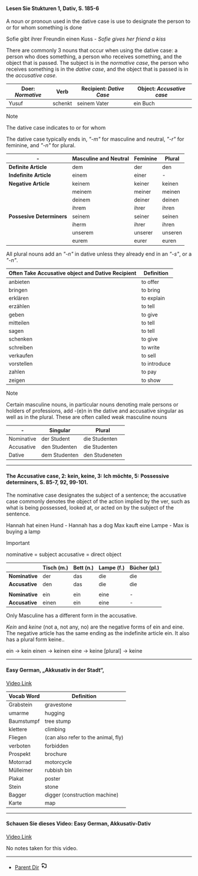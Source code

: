 #### Lesen Sie Stukturen 1, Dativ, S. 185-6

A noun or pronoun used in the dative case is use to designate the person to or for whom something is done

Sofie gibt ihrer Freundin einen Kuss - _Sofie gives her friend a kiss_

There are commonly 3 nouns that occur when using the dative case: a person who does something, a person who receives something, and the object that is passed. The subject is in the _normative case_, the person who receives something is in the _dative case_, and the object that is passed is in the _accusative case_.

| Doer: _Normative_ | Verb | Recipient: _Dative Case_ | Object: _Accusative case_ |
| ---- | ---- | ---- | ---- |
| Yusuf | schenkt | seinem Vater | ein Buch |

> [!NOTE]
> The dative case indicates to or for whom


The dative case typically ends in, _"-m"_ for masculine and neutral, _"-r"_ for feminine, and _"-n"_
for plural. 

  
| - | Masculine and Neutral | Feminine | Plural |
| ---- | ---- | ---- | ---- |
| <b>Definite Article</b> | dem | der  | den |
| <b>Indefinite Article</b> | einem | einer | - |
| <b>Negative Article</b> | keinem | keiner | keinen |
|  | meinem | meiner | meinen |
|  | deinem | deiner | deinen |
|  | ihrem | ihrer | ihren |
| <b>Possesive Determiners</b> | seinem | seiner | seinen |
|  | iherm | ihrer | ihren |
|  | unserem | unserer | unseren |
|  | eurem | eurer | euren |

All plural nouns add an _"-n"_ in dative unless they already end in an _"-s"_, or a _"-n"_. 

| Often Take Accusative object and Dative Recipient | Definition |
| ---- | ---- |
| anbieten | to offer |
| bringen | to bring |
| erklären | to explain |
| erzählen | to tell |
| geben | to give |
| mitteilen | to tell |
| sagen | to tell |
| schenken | to give |
| schreiben | to write |
| verkaufen | to sell |
| vorstellen | to introduce |
| zahlen | to pay |
| zeigen | to show |

> [!NOTE]
> Certain masculine nouns, in particular nouns denoting male persons or holders of professions, add -(e)n in the dative and accusative singular as well as in the plural. These are often called weak masculine nouns

| - | Singular | Plural |
| ---- | ---- | ---- |
| Nominative | der Student | die Studenten |
| Accusative | den Studenten | die Studenten |
| Dative | dem Studenten | den Studeneten |

****

#### The Accusative case, 2: kein, keine, 3: Ich möchte, 5: Possessive determiners, S. 85-7, 92, 99-101.

The nominative case designates the subject of a sentence; the accusative case commonly denotes the object of the action implied by the ver, such as what is being possessed, looked at, or acted on by the subject of the sentence. 

Hannah hat einen Hund - Hannah has a dog
Max kauft eine Lampe - Max is buying a lamp

>[!Important]
>nominative = subject
>accusative = direct object


|            | Tisch (m.) | Bett (n.) | Lampe (f.) | Bücher (pl.) |
|------------|------------|-----------|------------|--------------|
| **Nominative** | der        | das       | die        | die          |
| **Accusative** | den        | das       | die        | die          |
|            |            |           |            |              |
| **Nominative** | ein        | ein       | eine       | -            |
| **Accusative** | einen      | ein       | eine       | -            |


Only Masculine has a different form in the accusative.

_Kein_ and _keine_ (not a, not any, no) are the negative forms of ein and eine. The negative article has the same ending as the indefinite article ein. It also has a plural form keine..

ein -> kein
einen -> keinen
eine -> keine
[plural] -> keine

****

#### Easy German, „Akkusativ in der Stadt“,

[Video Link](https://www.youtube.com/watch?v=ZgmVwPjTtM4)


| Vocab Word | Definition                        |
|------------|----------------------------------|
| Grabstein  | gravestone                       |
| umarme     | hugging                          |
| Baumstumpf | tree stump                       |
| klettere   | climbing                         |
| Fliegen    | (can also refer to the animal, fly) |
| verboten   | forbidden                        |
| Prospekt   | brochure                         |
| Motorrad   | motorcycle                       |
| Mülleimer  | rubbish bin                      |
| Plakat     | poster                           |
| Stein      | stone                            |
| Bagger     | digger (construction machine)    |
| Karte      | map                              |


****

#### Schauen Sie dieses Video: Easy German, Akkusativ-Dativ

[Video Link](https://www.youtube.com/watch?v=Uab5EC28h1w&t=15s)

No notes taken for this video.

****


- [Parent Dir](Spring2024/German/Index.md) <img src="../../Assets/parent.png" alt="Root Dir Folder" style="width:20px;height:20px;">